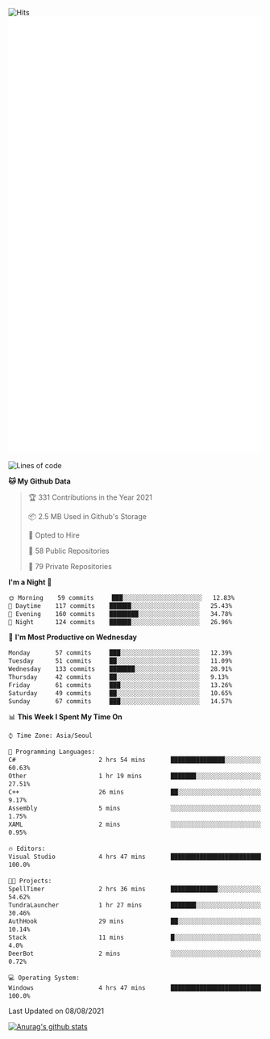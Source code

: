 ![Hits](https://hits.seeyoufarm.com/api/count/incr/badge.svg?url=https%3A%2F%2Fgithub.com%2Fkokose1234&count_bg=%2379C83D&title_bg=%23555555&icon=apple.svg&icon_color=%23E7E7E7&title=hits&edge_flat=false)
<br/>
![Metrics](https://github.com/kokose1234/kokose1234/blob/main/github-metrics.svg)

<!--START_SECTION:waka-->
![Lines of code](https://img.shields.io/badge/From%20Hello%20World%20I%27ve%20Written-12.6%20million%20lines%20of%20code-blue)

**🐱 My Github Data** 

> 🏆 331 Contributions in the Year 2021
 > 
> 📦 2.5 MB Used in Github's Storage 
 > 
> 💼 Opted to Hire
 > 
> 📜 58 Public Repositories 
 > 
> 🔑 79 Private Repositories  
 > 
**I'm a Night 🦉** 

```text
🌞 Morning    59 commits     ███░░░░░░░░░░░░░░░░░░░░░░   12.83% 
🌆 Daytime    117 commits    ██████░░░░░░░░░░░░░░░░░░░   25.43% 
🌃 Evening    160 commits    ████████░░░░░░░░░░░░░░░░░   34.78% 
🌙 Night      124 commits    ██████░░░░░░░░░░░░░░░░░░░   26.96%

```
📅 **I'm Most Productive on Wednesday** 

```text
Monday       57 commits     ███░░░░░░░░░░░░░░░░░░░░░░   12.39% 
Tuesday      51 commits     ██░░░░░░░░░░░░░░░░░░░░░░░   11.09% 
Wednesday    133 commits    ███████░░░░░░░░░░░░░░░░░░   28.91% 
Thursday     42 commits     ██░░░░░░░░░░░░░░░░░░░░░░░   9.13% 
Friday       61 commits     ███░░░░░░░░░░░░░░░░░░░░░░   13.26% 
Saturday     49 commits     ██░░░░░░░░░░░░░░░░░░░░░░░   10.65% 
Sunday       67 commits     ███░░░░░░░░░░░░░░░░░░░░░░   14.57%

```


📊 **This Week I Spent My Time On** 

```text
⌚︎ Time Zone: Asia/Seoul

💬 Programming Languages: 
C#                       2 hrs 54 mins       ███████████████░░░░░░░░░░   60.63% 
Other                    1 hr 19 mins        ███████░░░░░░░░░░░░░░░░░░   27.51% 
C++                      26 mins             ██░░░░░░░░░░░░░░░░░░░░░░░   9.17% 
Assembly                 5 mins              ░░░░░░░░░░░░░░░░░░░░░░░░░   1.75% 
XAML                     2 mins              ░░░░░░░░░░░░░░░░░░░░░░░░░   0.95%

🔥 Editors: 
Visual Studio            4 hrs 47 mins       █████████████████████████   100.0%

🐱‍💻 Projects: 
SpellTimer               2 hrs 36 mins       █████████████░░░░░░░░░░░░   54.62% 
TundraLauncher           1 hr 27 mins        ███████░░░░░░░░░░░░░░░░░░   30.46% 
AuthHook                 29 mins             ██░░░░░░░░░░░░░░░░░░░░░░░   10.14% 
Stack                    11 mins             █░░░░░░░░░░░░░░░░░░░░░░░░   4.0% 
DeerBot                  2 mins              ░░░░░░░░░░░░░░░░░░░░░░░░░   0.72%

💻 Operating System: 
Windows                  4 hrs 47 mins       █████████████████████████   100.0%

```


 Last Updated on 08/08/2021
<!--END_SECTION:waka-->

[![Anurag's github stats](https://github-readme-stats.vercel.app/api?username=kokose1234&theme=dracula)](https://github.com/anuraghazra/github-readme-stats)



	
